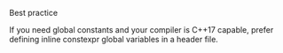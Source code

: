 Best practice

If you need global constants and your compiler is C++17 capable, prefer defining inline constexpr global variables in a header file.